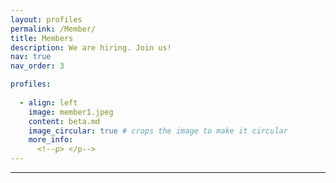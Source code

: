 ```yaml
---
layout: profiles
permalink: /Member/
title: Members
description: We are hiring. Join us!
nav: true
nav_order: 3

profiles:
 
  - align: left
    image: member1.jpeg
    content: beta.md
    image_circular: true # crops the image to make it circular
    more_info: 
      <!--p> </p-->
---
```

---


